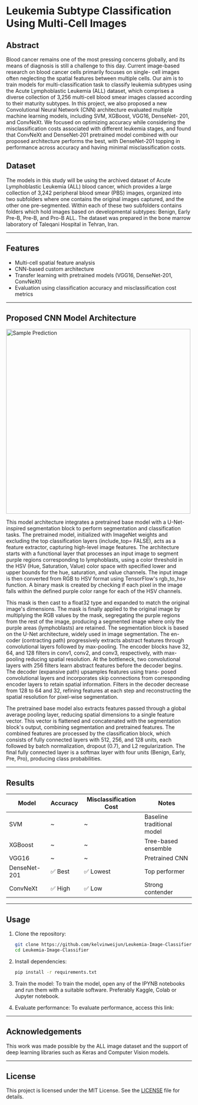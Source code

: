# Leukemia Subtype Classification Using Multi-Cell Images

## Abstract

Blood cancer remains one of the most pressing concerns globally, and its means of diagnosis is still a challenge to this day. Current image-based research on blood cancer cells primarily focuses on single- cell images often neglecting the spatial features between multiple cells. Our aim is to train models for multi-classification task to classify leukemia subtypes using the Acute Lymphoblastic Leukemia (ALL) dataset, which comprises a diverse collection of 3,256 multi-cell blood smear images classed according to their maturity subtypes. In this project, we also proposed a new Convolutional Neural Network (CNN) architecture evaluated multiple machine learning models, including SVM, XGBoost, VGG16, DenseNet- 201, and ConvNeXt. We focused on optimizing accuracy while considering the misclassification costs associated with different leukemia stages, and found that ConvNeXt and DenseNet-201 pretrained model combined with our proposed architecture performs the best, with DenseNet-201 topping in performance across accuracy and having minimal misclassification costs.

##  Dataset

The models in this study will be using the archived dataset of Acute Lymphoblastic Leukemia (ALL) blood cancer, which provides a large collection of 3,242 peripheral blood smear (PBS) images, organized into two subfolders where one contains the original images captured, and the other one pre-segmented. Within each of these two subfolders contains folders which hold images based on developmental subtypes: Benign, Early Pre-B, Pre-B, and Pro-B ALL. The dataset was prepared in the bone marrow laboratory of Taleqani Hospital in Tehran, Iran.

---

## Features

- Multi-cell spatial feature analysis
- CNN-based custom architecture
- Transfer learning with pretrained models (VGG16, DenseNet-201, ConvNeXt)
- Evaluation using classification accuracy and misclassification cost metrics

---

## Proposed CNN Model Architecture

<img src="images/sample_visualization.png" alt="Sample Prediction" width="500"/>

This model architecture integrates a pretrained base model with a U-Net-inspired segmentation block to perform segmentation and classification tasks. The pretrained model, initialized with ImageNet weights and excluding the top classification layers (include_top= FALSE), acts as a feature extractor, capturing high-level image features.
The architecture starts with a functional layer that processes an input image to segment purple regions corresponding to lymphoblasts, using a color threshold in the HSV (Hue, Saturation, Value) color space with specified lower and upper bounds for the hue, saturation, and value channels. The input image is then converted from RGB to HSV format using TensorFlow's rgb_to_hsv function. A binary mask is created by checking if each pixel in the image falls within the defined purple color range for each of the HSV channels.

This mask is then cast to a float32 type and expanded to match the original image's dimensions. The mask is finally applied to the original image by multiplying the RGB values by the mask, segregating the purple regions from the rest of the image, producing a segmented image where only the purple areas (lymphoblasts) are retained.
The segmentation block is based on the U-Net architecture, widely used in image segmentation. The en- coder (contracting path) progressively extracts abstract features through convolutional layers followed by max-pooling. The encoder blocks have 32, 64, and 128 filters in conv1, conv2, and conv3, respectively, with max-pooling reducing spatial resolution. At the bottleneck, two convolutional layers with 256 filters learn abstract features before the decoder begins. The decoder (expansive path) upsamples features using trans- posed convolutional layers and incorporates skip connections from corresponding encoder layers to retain spatial information. Filters in the decoder decrease from 128 to 64 and 32, refining features at each step and reconstructing the spatial resolution for pixel-wise segmentation.

The pretrained base model also extracts features passed through a global average pooling layer, reducing spatial dimensions to a single feature vector. This vector is flattened and concatenated with the segmentation block's output, combining segmentation and pretrained features. The combined features are processed by the classification block, which consists of fully connected layers with 512, 256, and 128 units, each followed by batch normalization, dropout (0.7), and L2 regularization. The final fully connected layer is a softmax layer with four units (Benign, Early, Pre, Pro), producing class probabilities.

---

## Results

| Model         | Accuracy | Misclassification Cost | Notes                            |
|---------------|----------|-------------------------|----------------------------------|
| SVM           | ~        | ~                       | Baseline traditional model       |
| XGBoost       | ~        | ~                       | Tree-based ensemble              |
| VGG16         | ~        | ~                       | Pretrained CNN                   |
| DenseNet-201  | ✅ Best  | ✅ Lowest                | Top performer                    |
| ConvNeXt      | ✅ High  | ✅ Low                   | Strong contender                 |

---

## Usage

1. Clone the repository:
    ```bash
    git clone https://github.com/kelvinweijun/Leukemia-Image-Classifier.git
    cd Leukemia-Image-Classifier
    ```

2. Install dependencies:
    ```bash
    pip install -r requirements.txt
    ```

3. Train the model:
    To train the model, open any of the IPYNB notebooks and run them with a suitable software. Preferably Kaggle, Colab or Jupyter notebook.

4. Evaluate performance:
    To evaluate performance, access this link: 

---

## Acknowledgements

This work was made possible by the ALL image dataset and the support of deep learning libraries such as Keras and Computer Vision models.

---

## License

This project is licensed under the MIT License. See the [LICENSE](LICENSE) file for details.
